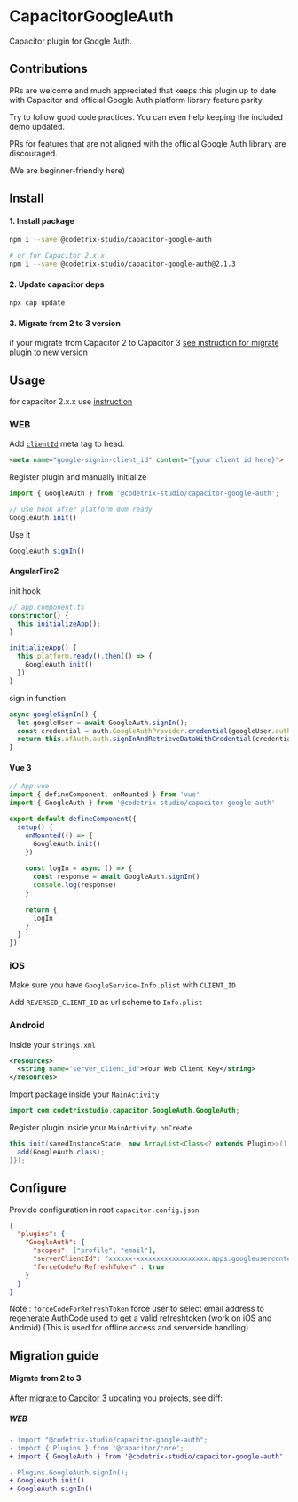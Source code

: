 # CapacitorGoogleAuth
Capacitor plugin for Google Auth.

## Contributions
PRs are welcome and much appreciated that keeps this plugin up to date with Capacitor and official Google Auth platform library feature parity.

Try to follow good code practices. You can even help keeping the included demo updated.

PRs for features that are not aligned with the official Google Auth library are discouraged.

(We are beginner-friendly here)



## Install

#### 1. Install package
```bash
npm i --save @codetrix-studio/capacitor-google-auth

# or for Capacitor 2.x.x
npm i --save @codetrix-studio/capacitor-google-auth@2.1.3
```

#### 2. Update capacitor deps
```sh
npx cap update
```
#### 3. Migrate from 2 to 3 version
if your migrate from Capacitor 2 to Capacitor 3 [see instruction for migrate plugin to new version](#migrate-from-2-to-3)

## Usage
for capacitor 2.x.x use [instruction](https://github.com/CodetrixStudio/CapacitorGoogleAuth/blob/79129ab37288f5f5d0bb9a568a95890e852cebc2/README.md)

### WEB
Add [`clientId`](https://developers.google.com/identity/sign-in/web/sign-in#specify_your_apps_client_id) meta tag to head.
```html
<meta name="google-signin-client_id" content="{your client id here}">
```

Register plugin and manually initialize
```ts
import { GoogleAuth } from '@codetrix-studio/capacitor-google-auth';

// use hook after platform dom ready
GoogleAuth.init()
```


Use it
```ts
GoogleAuth.signIn()
```

#### AngularFire2

init hook
```ts
// app.component.ts   
constructor() {
  this.initializeApp();
}

initializeApp() {
  this.platform.ready().then(() => {
    GoogleAuth.init()
  })
}
```

sign in function 
```ts
async googleSignIn() {
  let googleUser = await GoogleAuth.signIn();
  const credential = auth.GoogleAuthProvider.credential(googleUser.authentication.idToken);
  return this.afAuth.auth.signInAndRetrieveDataWithCredential(credential);
}
```

#### Vue 3
```ts
// App.vue
import { defineComponent, onMounted } from 'vue'
import { GoogleAuth } from '@codetrix-studio/capacitor-google-auth'

export default defineComponent({
  setup() {
    onMounted(() => {
      GoogleAuth.init()
    })
    
    const logIn = async () => {
      const response = await GoogleAuth.signIn()
      console.log(response)
    }
    
    return {
      logIn
    }
  }
})
```

### iOS
Make sure you have `GoogleService-Info.plist` with `CLIENT_ID`

Add `REVERSED_CLIENT_ID` as url scheme to `Info.plist`

### Android
Inside your `strings.xml`
```xml
<resources>
  <string name="server_client_id">Your Web Client Key</string>
</resources>
```

Import package inside your `MainActivity`
```java
import com.codetrixstudio.capacitor.GoogleAuth.GoogleAuth;
```

Register plugin inside your `MainActivity.onCreate`
```java
this.init(savedInstanceState, new ArrayList<Class<? extends Plugin>>() {{
  add(GoogleAuth.class);
}});
```

## Configure
Provide configuration in root `capacitor.config.json`
```json
{
  "plugins": {
    "GoogleAuth": {
      "scopes": ["profile", "email"],
      "serverClientId": "xxxxxx-xxxxxxxxxxxxxxxxxx.apps.googleusercontent.com",
      "forceCodeForRefreshToken" : true
    }
  }
}

```

Note : `forceCodeForRefreshToken` force user to select email address to regenerate AuthCode used to get a valid refreshtoken (work on iOS and Android) (This is used for offline access and serverside handling)


## Migration guide

#### Migrate from 2 to 3

After [migrate to Capcitor 3](https://capacitorjs.com/docs/updating/3-0) updating you projects, see diff:

##### WEB
```diff
- import "@codetrix-studio/capacitor-google-auth";
- import { Plugins } from '@capacitor/core';
+ import { GoogleAuth } from '@codetrix-studio/capacitor-google-auth'

- Plugins.GoogleAuth.signIn();
+ GoogleAuth.init()
+ GoogleAuth.signIn()
```
